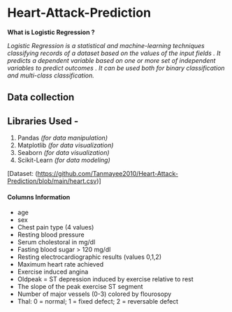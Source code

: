 # Heart-Attack-Prediction


**What is Logistic Regression ?**

*Logistic Regression is a statistical and machine-learning techniques classifying records of a dataset based on the values of the input fields . It predicts a dependent variable based on one or more set of independent variables to predict outcomes . It can be used both for binary classification and multi-class classification.*
## Data collection 

## Libraries Used - 
  1. Pandas *(for data manipulation)*
  2. Matplotlib *(for data visualization)*
  3. Seaborn *(for data visualization)*
  4. Scikit-Learn *(for data modeling)*
     
[Dataset: (https://github.com/Tanmayee2010/Heart-Attack-Prediction/blob/main/heart.csv)]

#### Columns Information
 - age
 - sex
 - Chest pain type (4 values)
 - Resting blood pressure
 - Serum cholestoral in mg/dl
 - Fasting blood sugar > 120 mg/dl
 - Resting electrocardiographic results (values 0,1,2)
 - Maximum heart rate achieved
 - Exercise induced angina
 - Oldpeak = ST depression induced by exercise relative to rest
 - The slope of the peak exercise ST segment
 - Number of major vessels (0-3) colored by flourosopy
 - Thal: 0 = normal; 1 = fixed defect; 2 = reversable defect
